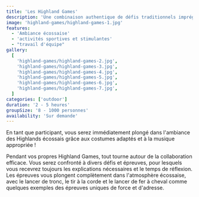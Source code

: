 ```yaml
---
title: 'Les Highland Games'
description: 'Une combinaison authentique de défis traditionnels imprégnés de caractère écossais.'
image: 'highland-games/highland-games-1.jpg'
features:
  - 'Ambiance écossaise'
  - 'activités sportives et stimulantes'
  - "travail d'équipe"
gallery:
  [
    'highland-games/highland-games-2.jpg',
    'highland-games/highland-games-3.jpg',
    'highland-games/highland-games-4.jpg',
    'highland-games/highland-games-5.jpg',
    'highland-games/highland-games-6.jpg',
    'highland-games/highland-games-7.jpg',
  ]
categories: ['outdoor']
duration: '2 - 5 heures'
groupSize: '8 - 1000 personnes'
availability: 'Sur demande'
---
```


En tant que participant, vous serez immédiatement plongé dans l'ambiance des Highlands écossais grâce aux costumes adaptés et à la musique appropriée !

Pendant vos propres Highland Games, tout tourne autour de la collaboration efficace. Vous serez confronté à divers défis et épreuves, pour lesquels vous recevrez toujours les explications nécessaires et le temps de réflexion. Les épreuves vous plongent complètement dans l'atmosphère écossaise, avec le lancer de tronc, le tir à la corde et le lancer de fer à cheval comme quelques exemples des épreuves uniques de force et d'adresse.
